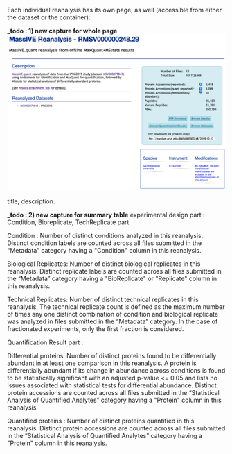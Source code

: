 
Each individual reanalysis has its own page, as well (accessible from either the dataset or the container):

**_todo : 1) new capture for whole page**
![](img/access_quant_reanalyses/datasetpage_show_reanalysis_iprg.png)

title, description.

**_todo : 2) new capture for summary table**
experimental design part : Condition, Bioreplicate, TechReplicate part

Condition : Number of distinct conditions analyzed in this reanalysis. Distinct condition labels are counted across all files submitted in the “Metadata” category having a "Condition" column in this reanalysis.

Biological Replicates: Number of distinct biological replicates in this reanalysis. Distinct replicate labels are counted across all files submitted in the “Metadata” category having a "BioReplicate" or "Replicate" column in this reanalysis.

Technical Replicates: Number of distinct technical replicates in this reanalysis. The technical replicate count is defined as the maximum number of times any one distinct combination of condition and biological replicate was analyzed in files submitted in the “Metadata” category. In the case of fractionated experiments, only the first fraction is considered.


Quantification Result part :

Differential proteins: Number of distinct proteins found to be differentially abundant in at least one comparison in this reanalysis. A protein is differentially abundant if its change in abundance across conditions is found to be statistically significant with an adjusted p-value <= 0.05 and lists no issues associated with statistical tests for differential abundance. Distinct protein accessions are counted across all files submitted in the “Statistical Analysis of Quantified Analytes” category having a "Protein" column in this reanalysis.

Quantified proteins : Number of distinct proteins quantified in this reanalysis. Distinct protein accessions are counted across all files submitted in the “Statistical Analysis of Quantified Analytes” category having a "Protein" column in this reanalysis.